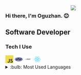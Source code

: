 <img src="https://media.giphy.com/media/l3q2RJBdaqJY2SV3O/source.gif" align="right" width="300"/>

### Hi there, I'm Oguzhan. :blush:

## Software Developer

### Tech I Use
<img src="https://raw.githubusercontent.com/github/explore/80688e429a7d4ef2fca1e82350fe8e3517d3494d/topics/javascript/javascript.png" width="25"/>
<img src="https://raw.githubusercontent.com/github/explore/80688e429a7d4ef2fca1e82350fe8e3517d3494d/topics/php/php.png" width="25"/>
<img src="https://raw.githubusercontent.com/github/explore/80688e429a7d4ef2fca1e82350fe8e3517d3494d/topics/jquery/jquery.png" width="25"/>
<img src="https://raw.githubusercontent.com/github/explore/80688e429a7d4ef2fca1e82350fe8e3517d3494d/topics/react/react.png" width="25"/>

<details>
<summary>:bulb: Most Used Languages</summary>
<img src="https://github-readme-stats.vercel.app/api/top-langs/?username=OguzhanAgca&layout=compact"/>
</details>
